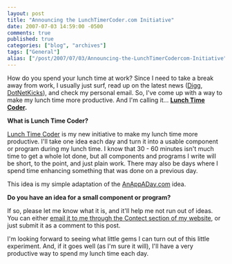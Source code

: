 ```yaml
---
layout: post
title: "Announcing the LunchTimerCoder.com Initiative"
date: 2007-07-03 14:59:00 -0500
comments: true
published: true
categories: ["blog", "archives"]
tags: ["General"]
alias: ["/post/2007/07/03/Announcing-the-LunchTimerCodercom-Initiative", "/post/2007/07/03/announcing-the-lunchtimercodercom-initiative"]
---
```

<!-- more -->
<p>
How do you spend your lunch time at work? Since I need to take a break away from work, I usually just surf, read up on the latest news (<a href="http://digg.com">Digg</a>, <a href="http://dotnetkicks.com">DotNetKicks</a>), and check my personal email. So, I&#39;ve come up with a way to make my lunch time more productive. And I&#39;m calling it... <strong><a href="/download/lunchtimecoder">Lunch Time Coder</a>.</strong>
</p>
<p>
<strong>What is Lunch Time Coder?</strong>
</p>
<p>
<a href="/download/lunchtimecoder">Lunch Time Coder</a> is my new initiative to make my lunch time more productive. I&#39;ll take one idea each day and turn it into a usable component or program during my lunch time. I know that 30 - 60 minutes isn&#39;t much time to get a whole lot done, but all components and programs I write will be short, to the point, and just plain work. There may also be days where I spend time enhancing something that was done on a previous day.
</p>
<p>
This idea is my simple adaptation of the <a href="http://anappaday.com">AnAppADay.com</a> idea.
</p>
<p>
<strong>Do you have an idea for a small component or program?</strong>
</p>
<p>
If so, please let me know what it is, and it&#39;ll help me not run out of ideas. You can either <a href="/contact.aspx">email it to me through the Contect section of my website</a>, or just submit it as a comment to this post.
</p>
<p>
I&#39;m looking forward to seeing what little gems I can turn out of this little experiment. And, if it goes well (as I&#39;m sure it will), I&#39;ll have a very productive way to spend my lunch time each day.
</p>
